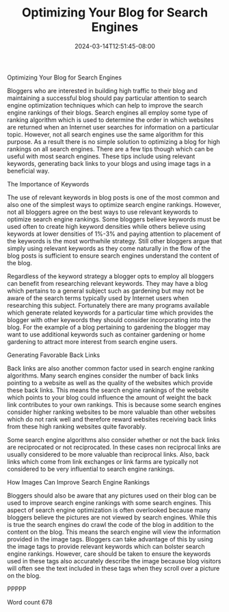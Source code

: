 ﻿---
title: "Optimizing Your Blog for Search Engines"
date: 2024-03-14T12:51:45-08:00
description: "TXT Tips for Web Success"
featured_image: "/images/TXT.jpg"
tags: ["TXT"]
---

Optimizing Your Blog for Search Engines

Bloggers who are interested in building high traffic to their blog and maintaining a successful blog should pay particular attention to search engine optimization techniques which can help to improve the search engine rankings of their blogs. Search engines all employ some type of ranking algorithm which is used to determine the order in which websites are returned when an Internet user searches for information on a particular topic. However, not all search engines use the same algorithm for this purpose. As a result there is no simple solution to optimizing a blog for high rankings on all search engines. There are a few tips though which can be useful with most search engines. These tips include using relevant keywords, generating back links to your blogs and using image tags in a beneficial way. 

The Importance of Keywords

The use of relevant keywords in blog posts is one of the most common and also one of the simplest ways to optimize search engine rankings. However, not all bloggers agree on the best ways to use relevant keywords to optimize search engine rankings. Some bloggers believe keywords must be used often to create high keyword densities while others believe using keywords at lower densities of 1%-3% and paying attention to placement of the keywords is the most worthwhile strategy. Still other bloggers argue that simply using relevant keywords as they come naturally in the flow of the blog posts is sufficient to ensure search engines understand the content of the blog. 

Regardless of the keyword strategy a blogger opts to employ all bloggers can benefit from researching relevant keywords. They may have a blog which pertains to a general subject such as gardening but may not be aware of the search terms typically used by Internet users when researching this subject. Fortunately there are many programs available which generate related keywords for a particular time which provides the blogger with other keywords they should consider incorporating into the blog. For the example of a blog pertaining to gardening the blogger may want to use additional keywords such as container gardening or home gardening to attract more interest from search engine users. 

Generating Favorable Back Links

Back links are also another common factor used in search engine ranking algorithms. Many search engines consider the number of back links pointing to a website as well as the quality of the websites which provide these back links. This means the search engine rankings of the website which points to your blog could influence the amount of weight the back link contributes to your own rankings. This is because some search engines consider higher ranking websites to be more valuable than other websites which do not rank well and therefore reward websites receiving back links from these high ranking websites quite favorably. 

Some search engine algorithms also consider whether or not the back links are reciprocated or not reciprocated. In these cases non reciprocal links are usually considered to be more valuable than reciprocal links. Also, back links which come from link exchanges or link farms are typically not considered to be very influential to search engine rankings. 

How Images Can Improve Search Engine Rankings

Bloggers should also be aware that any pictures used on their blog can be used to improve search engine rankings with some search engines. This aspect of search engine optimization is often overlooked because many bloggers believe the pictures are not viewed by search engines. While this is true the search engines do crawl the code of the blog in addition to the content on the blog. This means the search engine will view the information provided in the image tags. Bloggers can take advantage of this by using the image tags to provide relevant keywords which can bolster search engine rankings. However, care should be taken to ensure the keywords used in these tags also accurately describe the image because blog visitors will often see the text included in these tags when they scroll over a picture on the blog. 

PPPPP

Word count 678

